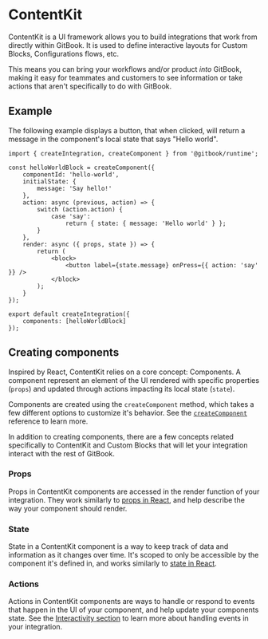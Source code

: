 # ContentKit

ContentKit is a UI framework allows you to build integrations that work from directly within GitBook. It is used to define interactive layouts for Custom Blocks, Configurations flows, etc.

This means you can bring your workflows and/or product _into_ GitBook, making it easy for teammates and customers to see information or take actions that aren't specifically to do with GitBook.

## Example

The following example displays a button, that when clicked, will return a message in the component's local state that says "Hello world".

```tsx
import { createIntegration, createComponent } from '@gitbook/runtime';

const helloWorldBlock = createComponent({
    componentId: 'hello-world',
    initialState: {
        message: 'Say hello!'
    },
    action: async (previous, action) => {
        switch (action.action) {
            case 'say':
                return { state: { message: 'Hello world' } };
        }
    },
    render: async ({ props, state }) => {
        return (
            <block>
                <button label={state.message} onPress={{ action: 'say' }} />
            </block>
        );
    }
});

export default createIntegration({
    components: [helloWorldBlock]
});
```

## Creating components

Inspired by React, ContentKit relies on a core concept: Components. A component represent an element of the UI rendered with specific properties (`props`) and updated through actions impacting its local state (`state`).

Components are created using the `createComponent` method, which takes a few different options to customize it's behavior. See the [`createComponent`](../runtime/createcomponent.md) reference to learn more.

In addition to creating components, there are a few concepts related specifically to ContentKit and Custom Blocks that will let your integration interact with the rest of GitBook.

### Props

Props in ContentKit components are accessed in the render function of your integration. They work similarly to [props in React](https://react.dev/learn/passing-props-to-a-component), and help describe the way your component should render.

### State

State in a  ContentKit component is a way to keep track of data and information as it changes over time. It's scoped to only be accessible by the component it's defined in, and works similarly to [state in React](https://react.dev/learn/state-a-components-memory).

### Actions

Actions in ContentKit components are ways to handle or respond to events that happen in the UI of your component, and help update your components state. See the [Interactivity section](broken-reference) to learn more about handling events in your integration.
